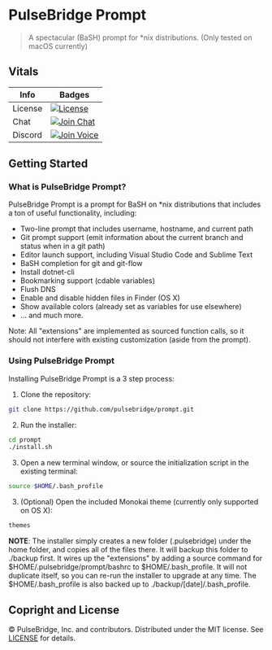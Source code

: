 # PulseBridge Prompt

> A spectacular (BaSH) prompt for *nix distributions. (Only tested on macOS currently)

## Vitals

Info          | Badges
--------------|--------------
License       | [![License][license-image]][license]
Chat          | [![Join Chat][gitter-image]][gitter-url]
Discord       | [![Join Voice][discord-image]][discord-url]

## Getting Started

### What is PulseBridge Prompt?

PulseBridge Prompt is a prompt for BaSH on *nix distributions that includes a ton of useful functionality, including:

* Two-line prompt that includes username, hostname, and current path
* Git prompt support (emit information about the current branch and status when in a git path)
* Editor launch support, including Visual Studio Code and Sublime Text
* BaSH completion for git and git-flow
* Install dotnet-cli
* Bookmarking support (cdable variables)
* Flush DNS
* Enable and disable hidden files in Finder (OS X)
* Show available colors (already set as variables for use elsewhere)
* ... and much more.

Note: All "extensions" are implemented as sourced function calls, so it should not interfere with existing
customization (aside from the prompt).

### Using PulseBridge Prompt

Installing PulseBridge Prompt is a 3 step process:

1) Clone the repository:

``` bash
git clone https://github.com/pulsebridge/prompt.git
```

2) Run the installer:

``` bash
cd prompt
./install.sh
```

3) Open a new terminal window, or source the initialization script in the existing terminal:

``` bash
source $HOME/.bash_profile
```

3) (Optional) Open the included Monokai theme (currently only supported on OS X):

``` bash
themes
```

**NOTE**: The installer simply creates a new folder (.pulsebridge) under the home folder, and copies all of the files
there. It will backup this folder to ./backup first. It wires up the "extensions" by adding a source command for
$HOME/.pulsebridge/prompt/bashrc to $HOME/.bash_profile. It will not duplicate itself, so you can re-run the installer
to upgrade at any time. The $HOME/.bash_profile is also backed up to ./backup/[date]/.bash_profile.

## Copright and License

&copy; PulseBridge, Inc. and contributors. Distributed under the MIT license. See [LICENSE][] for details.

[license-image]: https://img.shields.io/badge/license-MIT-blue.svg
[license]: LICENSE

[gitter-url]: //gitter.im/pulsebridge/prompt
[gitter-image]:https://img.shields.io/badge/⊪%20gitter-join%20chat%20→-1dce73.svg

[discord-image]:https://img.shields.io/badge/discord-online-blue.svg
[discord-url]:https://discord.gg/PrQmKTa